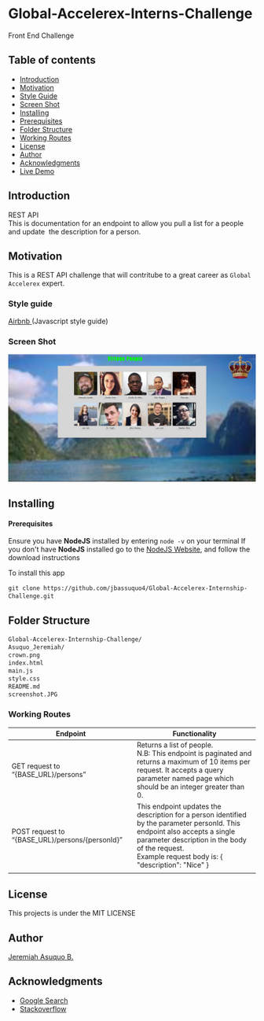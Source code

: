 # Global-Accelerex-Interns-Challenge
Front End Challenge

## Table of contents

* [Introduction](#introduction)
* [Motivation](#motivation)
* [Style Guide](#style-guide)
* [Screen Shot](#screen-shot)
* [Installing](#installing)
* [Prerequisites](#prerequisites)
 * [Folder Structure](#folder-structure)
 * [Working Routes](#working-routes)
 * [License](#license)
 * [Author](#author)
 * [Acknowledgments](#acknowledgments)
 * [Live Demo](#live-demo)

## Introduction

REST API<br>This is documentation for an endpoint to allow you pull a list for a people and update  the description for a person. 

## Motivation

This is a REST API challenge that will contritube to a great career as `Global Accelerex` expert.

### Style guide

[Airbnb ](https://github.com/airbnb/javascript)(Javascript style guide)


### Screen Shot

![alt](/screenshot.JPG)


## Installing

#### Prerequisites

Ensure you have **NodeJS** installed by entering `node -v` on your terminal
If you don't have **NodeJS** installed go to the [NodeJS Website](http://nodejs.org), and follow the download instructions

To install this app

```
git clone https://github.com/jbassuquo4/Global-Accelerex-Internship-Challenge.git
```

## Folder Structure

```
Global-Accelerex-Internship-Challenge/
Asuquo_Jeremiah/
crown.png
index.html
main.js
style.css
README.md
screenshot.JPG
```


### Working Routes

<table>
<thead>
<tr>
<th>Endpoint</th>
<th>Functionality</th>
</tr>
</thead>
<tbody>
<tr>
<td>GET request to “{BASE_URL}/persons”</td>
<td>Returns a list of people.<br /> N.B: This endpoint is paginated and returns a maximum of 10 items per request. It accepts a query parameter named page which should be an integer greater than 0.
</td>
</tr>
<tr>
<td>POST request to “{BASE_URL}/persons/{personId}”</td>
<td>This endpoint updates the description for a person identified by the parameter personId. This endpoint also accepts a single parameter description in the body of the request.<br />Example request body is:
{
     			"description": "Nice"
}
</td>

<tr>
<td></td>
<td></td>
</tr>
</tbody></table>

## License

This projects is under the MIT LICENSE

## Author

[Jeremiah Asuquo B.](https://github.com/jbassuquo4)

## Acknowledgments

* [Google Search](https://google.com)
* [Stackoverflow](https://stackoverflow.com)
